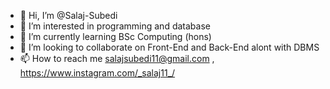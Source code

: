 - 👋 Hi, I’m @Salaj-Subedi
- 👀 I’m interested in programming and database
- 🌱 I’m currently learning BSc Computing (hons)
- 💞️ I’m looking to collaborate on Front-End and Back-End alont with DBMS
- 📫 How to reach me salajsubedi11@gmail.com , https://www.instagram.com/_salaj11_/ 

<!---
Salaj-Subedi/Salaj-Subedi is a ✨ special ✨ repository because its `README.md` (this file) appears on your GitHub profile.
You can click the Preview link to take a look at your changes.
--->
